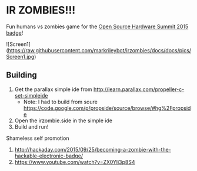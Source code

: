 IR ZOMBIES!!!
=============
Fun humans vs zombies game for the [Open Source Hardware Summit 2015 badge](http://2015.oshwa.org/2015/08/24/ohs-2015-interactive-badge/)!

![Screen1] (https://raw.githubusercontent.com/markrileybot/irzombies/docs/docs/pics/Screen1.jpg)

Building
--------
1. Get the parallax simple ide from http://learn.parallax.com/propeller-c-set-simpleide
	- Note: I had to build from soure https://code.google.com/p/propside/source/browse/#hg%2Fpropside
2. Open the irzombie.side in the simple ide
3. Build and run!

Shameless self promotion
1. http://hackaday.com/2015/09/25/becoming-a-zombie-with-the-hackable-electronic-badge/
2. https://www.youtube.com/watch?v=ZX0Yli3p8S4
